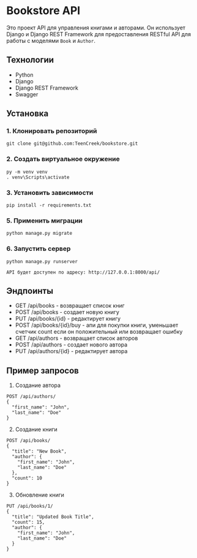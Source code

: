 # Bookstore API

Это проект API для управления книгами и авторами. Он использует Django и Django REST Framework для предоставления RESTful API для работы с моделями `Book` и `Author`.

## Технологии

- Python
- Django
- Django REST Framework
- Swagger

## Установка

### 1. Клонировать репозиторий

```
git clone git@github.com:TeenCreek/bookstore.git
```

### 2. Создать виртуальное окружение

```
py -m venv venv
. venv\Scripts\activate
```

### 3. Установить зависимости

```
pip install -r requirements.txt
```

### 5. Применить миграции

```
python manage.py migrate
```

### 6. Запустить сервер

```
python manage.py runserver

API будет доступен по адресу: http://127.0.0.1:8000/api/
```

## Эндпоинты

- GET /api/books - возвращает список книг
- POST /api/books - создает новую книгу
- PUT /api/books/{id} - редактирует книгу
- POST /api/books/{id}/buy - апи для покупки книги, уменьшает счетчик count если он положительный или возвращает ошибку
- GET /api/authors - возвращает список авторов
- POST /api/authors - создает нового автора
- PUT /api/authors/{id} - редактирует автора

## Пример запросов

1. Создание автора

```
POST /api/authors/
{
  "first_name": "John",
  "last_name": "Doe"
}
```

2. Создание книги

```
POST /api/books/
{
  "title": "New Book",
  "author": {
    "first_name": "John",
    "last_name": "Doe"
  },
  "count": 10
}
```

3. Обновление книги

```
PUT /api/books/1/
{
  "title": "Updated Book Title",
  "count": 15,
  "author": {
    "first_name": "John",
    "last_name": "Doe"
  }
}
```

